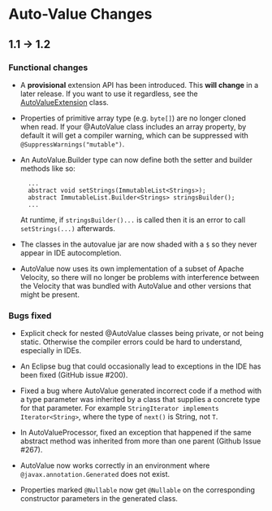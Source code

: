 # Auto-Value Changes

## 1.1 → 1.2

### Functional changes

  * A **provisional** extension API has been introduced. This **will change**
    in a later release. If you want to use it regardless, see the
    [AutoValueExtension] class.

  * Properties of primitive array type (e.g. `byte[]`) are no longer cloned
    when read. If your @AutoValue class includes an array property, by default
    it will get a compiler warning, which can be suppressed with
    `@SuppressWarnings("mutable")`.

  * An AutoValue.Builder type can now define both the setter and builder
    methods like so:
    
    ```
      ...
      abstract void setStrings(ImmutableList<Strings>);
      abstract ImmutableList.Builder<Strings> stringsBuilder();
      ...
    ```
    At runtime, if `stringsBuilder()...` is called then it is an error to call
    `setStrings(...)` afterwards.

  * The classes in the autovalue jar are now shaded with a `$` so they never
    appear in IDE autocompletion.

  * AutoValue now uses its own implementation of a subset of Apache Velocity,
    so there will no longer be problems with interference between the Velocity
    that was bundled with AutoValue and other versions that might be present.

### Bugs fixed

  * Explicit check for nested @AutoValue classes being private, or not being
    static. Otherwise the compiler errors could be hard to understand,
    especially in IDEs.

  * An Eclipse bug that could occasionally lead to exceptions in the IDE has
    been fixed (GitHub issue #200).

  * Fixed a bug where AutoValue generated incorrect code if a method with a
    type parameter was inherited by a class that supplies a concrete type for
    that parameter. For example `StringIterator implements Iterator<String>`,
    where the type of `next()` is String, not `T`.

  * In AutoValueProcessor, fixed an exception that happened if the same abstract
    method was inherited from more than one parent (Github Issue #267).

  * AutoValue now works correctly in an environment where
    `@javax.annotation.Generated` does not exist.

  * Properties marked `@Nullable` now get `@Nullable` on the corresponding
    constructor parameters in the generated class.

[AutoValueExtension]: src/main/java/com/google/auto/value/extension/AutoValueExtension.java

